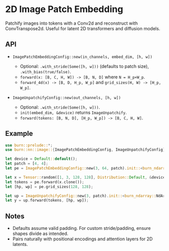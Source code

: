 # 2D Image Patch Embedding

Patchify images into tokens with a Conv2d and reconstruct with ConvTranspose2d. Useful for latent 2D transformers and diffusion models.

## API

- `ImagePatchEmbeddingConfig::new(in_channels, embed_dim, [h, w])`
  - Optional: `.with_stride(Some([h, w]))` (defaults to patch size), `.with_bias(true/false)`.
  - `forward(x: [B, C, H, W]) -> [B, N, D]` where `N = H_p×W_p`.
  - `forward_4d(x) -> [B, D, H_p, W_p]` and `grid_sizes(H, W) -> [H_p, W_p]`.

- `ImageUnpatchifyConfig::new(out_channels, [h, w])`
  - Optional: `.with_stride(Some([h, w]))`.
  - `init(embed_dim, &device)` returns `ImageUnpatchify`.
  - `forward(tokens: [B, N, D], [H_p, W_p]) -> [B, C, H, W]`.

## Example

```rust
use burn::prelude::*;
use burn::nn::image::{ImagePatchEmbeddingConfig, ImageUnpatchifyConfig};

let device = Default::default();
let patch = [4, 4];
let pe = ImagePatchEmbeddingConfig::new(3, 64, patch).init::<burn_ndarray::NdArray<f32>>(&device);

let x = Tensor::random([1, 3, 128, 128], Distribution::Default, &device);
let tokens = pe.forward(x.clone());
let [hp, wp] = pe.grid_sizes(128, 128);

let up = ImageUnpatchifyConfig::new(3, patch).init::<burn_ndarray::NdArray<f32>>(64, &device);
let y = up.forward(tokens, [hp, wp]);
```

## Notes

- Defaults assume valid padding. For custom stride/padding, ensure shapes divide as intended.
- Pairs naturally with positional encodings and attention layers for 2D latents.

